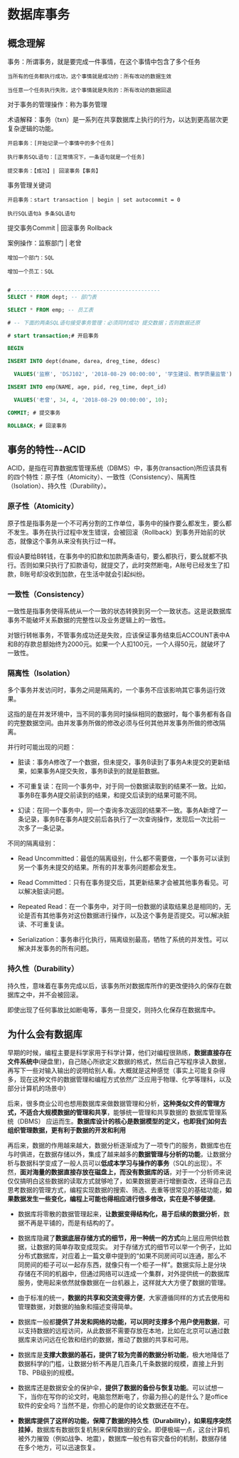 # 数据库事务

## 概念理解

事务：所谓事务，就是要完成一件事情，在这个事情中包含了多个任务

    当所有的任务都执行成功，这个事情就是成功的：所有改动的数据生效

    当任意一个任务执行失败，这个事情就是失败的：所有改动的数据回退

对于事务的管理操作：称为事务管理

术语解释：事务（txn）是一系列在共享数据库上执行的行为，以达到更高层次更复杂逻辑的功能。

    开启事务：[开始记录一个事情中的多个任务]

    执行事务SQL语句：[正常情况下，一条语句就是一个任务]

    提交事务：【成功】| 回滚事务【事务】

事务管理关键词

    开启事务：start transaction | begin | set autocommit = 0

    执行SQL语句à 多条SQL语句

提交事务Commit | 回滚事务 Rollback

案例操作：监察部门 | 老曾

    增加一个部门：SQL

    增加一个员工：SQL

```sql

# ----------------------------------------------
SELECT * FROM dept; -- 部门表

SELECT * FROM emp; -- 员工表

# -- 下面的两条SQL语句接受事务管理：必须同时成功 提交数据；否则数据还原

# start transaction;# 开启事务

BEGIN

INSERT INTO dept(dname, darea, dreg_time, ddesc)

  VALUES('监察', 'DSJ102', '2018-08-29 00:00:00', '学生建设、教学质量监管');

INSERT INTO emp(NAME, age, pid, reg_time, dept_id)

  VALUES('老曾', 34, 4, '2018-08-29 00:00:00', 10);

COMMIT; # 提交事务

ROLLBACK; # 回滚事务
```

## 事务的特性--ACID

ACID，是指在可靠数据库管理系统（DBMS）中，事务(transaction)所应该具有的四个特性：原子性（Atomicity）、一致性（Consistency）、隔离性（Isolation）、持久性（Durability）。

### 原子性（Atomicity）

原子性是指事务是一个不可再分割的工作单位，事务中的操作要么都发生，要么都不发生。事务在执行过程中发生错误，会被回滚（Rollback）到事务开始前的状态，就像这个事务从来没有执行过一样。

假设A要给B转钱，在事务中的扣款和加款两条语句，要么都执行，要么就都不执行。否则如果只执行了扣款语句，就提交了，此时突然断电，A账号已经发生了扣款，B账号却没收到加款，在生活中就会引起纠纷。

### 一致性（Consistency）

一致性是指事务使得系统从一个一致的状态转换到另一个一致状态。这是说数据库事务不能破坏关系数据的完整性以及业务逻辑上的一致性。

对银行转帐事务，不管事务成功还是失败，应该保证事务结束后ACCOUNT表中A和B的存款总额始终为2000元。如果一个人扣100元，一个人得50元，就破坏了一致性。

### 隔离性（Isolation）

多个事务并发访问时，事务之间是隔离的，一个事务不应该影响其它事务运行效果。

这指的是在并发环境中，当不同的事务同时操纵相同的数据时，每个事务都有各自的完整数据空间。由并发事务所做的修改必须与任何其他并发事务所做的修改隔离。

并行时可能出现的问题：

- 脏读：事务A修改了一个数据，但未提交，事务B读到了事务A未提交的更新结果，如果事务A提交失败，事务B读到的就是脏数据。

- 不可重复读：在同一个事务中，对于同一份数据读取到的结果不一致。比如，事务B在事务A提交前读到的结果，和提交后读到的结果可能不同。

- 幻读：在同一个事务中，同一个查询多次返回的结果不一致。事务A新增了一条记录，事务B在事务A提交前后各执行了一次查询操作，发现后一次比前一次多了一条记录。

不同的隔离级别：

- Read Uncommitted：最低的隔离级别，什么都不需要做，一个事务可以读到另一个事务未提交的结果。所有的并发事务问题都会发生。

- Read Committed：只有在事务提交后，其更新结果才会被其他事务看见。可以解决脏读问题。

- Repeated Read：在一个事务中，对于同一份数据的读取结果总是相同的，无论是否有其他事务对这份数据进行操作，以及这个事务是否提交。可以解决脏读、不可重复读。

- Serialization：事务串行化执行，隔离级别最高，牺牲了系统的并发性。可以解决并发事务的所有问题。

### 持久性（Durability）

持久性，意味着在事务完成以后，该事务所对数据库所作的更改便持久的保存在数据库之中，并不会被回滚。

即使出现了任何事故比如断电等，事务一旦提交，则持久化保存在数据库中。

## 为什么会有数据库

早期的时候，编程主要是科学家用于科学计算，他们对编程很熟练，**数据直接存在文件系统中**(硬盘里)，自己随心所欲定义数据的格式，然后自己写程序读入数据，再写下一些对输入输出的说明给别人看。大概就是这种感觉（事实上可能复杂得多，现在这种文件的数据管理和编程方式依然广泛应用于物理、化学等理科，以及部分计算机的场景中）

后来，很多商业公司也想用数据库来做数据管理和分析，**这种类似文件的管理方式，不适合大规模数据的管理和共享**，能够统一管理和共享数据的 数据库管理系统（DBMS） 应运而生。**数据库设计的核心是数据模型的定义，也即我们如何去组织管理数据，更有利于数据的开发和利用**

再后来，数据的作用越来越大，数据分析逐渐成为了一项专门的服务，数据库也在与时俱进，在数据存储以外，集成了越来越多的**数据管理与分析的功能**，让数据分析与数据科学变成了一般人员可以**低成本学习与操作的事务**（SQL的出现）。不然，**面对海量的数据直接存放在磁盘上，而没有数据库的话**，对于一个分析师来说仅仅搞明白这些数据的读取方式就够呛了，如果数据要进行增删查改，还得自己去思考数据的管理方式，编程实现数据的搜索、筛选、去重等很常见的基础功能，**如果数据发生一些变化，编程上可能也得相应进行很多修改，实在是不够便捷**。

- 数据库将零散的数据管理起来，**让数据变得结构化，易于后续的数据分析**，数据不再是平铺的，而是有结构的了。

- 数据库隐藏了**数据底层存储方式的细节，用一种统一的方式**向上层应用供给数据，让数据的简单存取变成现实。
对于存储方式的细节可以举一个例子，比如分布式数据库，对应着上一篇文章中提到的“如果不同房间可以连通，那么不同房间的柜子可以一起存东西，就像只有一个柜子一样”。数据实际上是分块存储在不同的机器中，但通过网络可以连成一个集群，对外提供统一的数据库服务，使用起来依然就像数据在一台机器上，这样就大大方便了数据的管理。

- 由于标准的统一，**数据的共享和交流变得方便**，大家遵循同样的方式去使用和管理数据，对数据的抽象和描述变得简单。

- 数据库一般都**提供了并发和网络的功能，可以同时支撑多个用户使用数据**，可以支持数据的远程访问，从此数据不需要存放在本地，比如在北京可以通过数据库来访问远在伦敦和纽约的数据，推动了数据的共享和可用。

- 数据库是**支撑大数据的基石，提供了较为完善的数据分析功能**，极大地降低了数据科学的门槛，让数据分析不再是几百条几千条数据的规模，直接上升到TB、PB级别的规模。

- 数据库还是数据安全的保护伞，**提供了数据的备份与恢复功能**。可以试想一下，当你在写你的论文时，电脑忽然断电了，你最为担心的是什么？是office软件的安全吗？当然不是，你担心的是你的论文数据还在不在。

- **数据库提供了这样的功能，保障了数据的持久性（Durability），如果程序突然挂掉**，数据库有数据恢复机制来保障数据的安全。即便极端一点，这台计算机被外力摧毁（例如战争、地震），数据库一般也有容灾备份的机制，数据存储在多个地方，可以迅速恢复。


